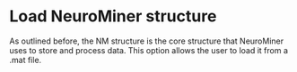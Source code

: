 # Load NeuroMiner structure
As outlined before, the NM structure is the core structure that NeuroMiner uses to store and process data. This option allows the user to load it from a .mat file.
